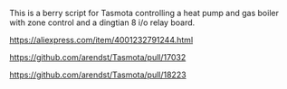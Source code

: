 This is a berry script for Tasmota controlling a heat pump and gas boiler with zone control and a dingtian 8 i/o relay board.

https://aliexpress.com/item/4001232791244.html

https://github.com/arendst/Tasmota/pull/17032

https://github.com/arendst/Tasmota/pull/18223
